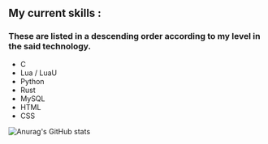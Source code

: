 ## My current skills :
### These are listed in a descending order according to my level in the said technology.

- C
- Lua / LuaU
- Python
- Rust
- MySQL
- HTML
- CSS

![Anurag's GitHub stats](https://github-readme-stats.vercel.app/api?username=lorisdxb&show_icons=true&theme=radical)

<!--
**LorisDXB/lorisdxb** is a ✨ _special_ ✨ repository because its `README.md` (this file) appears on your GitHub profile.

Here are some ideas to get you started:

- 🔭 I’m currently working on ...
- 🌱 I’m currently learning ...
- 👯 I’m looking to collaborate on ...
- 🤔 I’m looking for help with ...
- 💬 Ask me about ...
- 📫 How to reach me: ...
- 😄 Pronouns: ...
- ⚡ Fun fact: ...
-->

